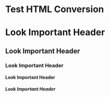 # Test HTML Conversion

# Look Important Header

## Look Important Header

### Look Important Header

#### Look Important Header

##### Look Important Header<!--5-->